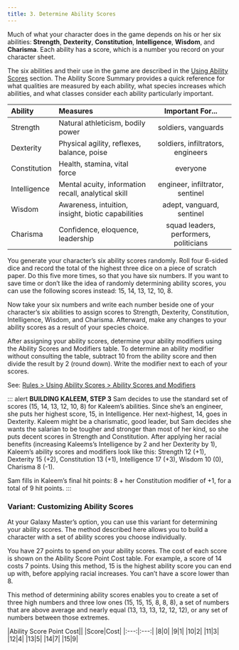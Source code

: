 ```yaml
---
title: 3. Determine Ability Scores
---
```

Much of what your character does in the game depends on his or her six abilities: __Strength__, __Dexterity__, __Constitution__,
__Intelligence__, __Wisdom__, and __Charisma__. Each ability has a score, which is a number you record on your character sheet.

The six abilities and their use in the game are described in the [Using Ability Scores](/manual/using-ability-scores)
section. The Ability Score Summary provides a quick reference for what qualities are measured by each ability, what species
increases which abilities, and what classes consider each ability particularly important.

|Ability|Measures|Important For...|
|:---|:---|:---:|
|Strength|Natural athleticism, bodily power|soldiers, vanguards|
|Dexterity|Physical agility, reflexes, balance, poise|soldiers, infiltrators, engineers|
|Constitution|Health, stamina, vital force|everyone|
|Intelligence|Mental acuity, information recall, analytical skill|engineer, infiltrator, sentinel|
|Wisdom|Awareness, intuition, insight, biotic capabilities|adept, vanguard, sentinel|
|Charisma|Confidence, eloquence, leadership|squad leaders, performers, politicians|

You generate your character’s six ability scores randomly. Roll four 6-sided dice and record the total of the highest
three dice on a piece of scratch paper. Do this five more times, so that you have six numbers. If you want to save time
or don’t like the idea of randomly determining ability scores, you can use the following scores instead: 15, 14, 13, 12, 10, 8.

Now take your six numbers and write each number beside one of your character’s six abilities to assign scores to
Strength, Dexterity, Constitution, Intelligence, Wisdom, and Charisma. Afterward, make any changes to your ability scores
as a result of your species choice.

After assigning your ability scores, determine your ability modifiers using the Ability Scores and Modifiers table.
To determine an ability modifier without consulting the table, subtract 10 from the ability score and then divide the result
by 2 (round down). Write the modifier next to each of your scores.

See: [Rules > Using Ability Scores > Ability Scores and Modifiers](/manual/using-ability-scores#ability-scores-and-modifiers)

::: alert
__BUILDING KALEEM, STEP 3__
Sam decides to use the standard set of scores (15, 14, 13, 12, 10, 8) for Kaleem’s abilities. Since she’s an engineer,
she puts her highest score, 15, in Intelligence. Her next-highest, 14, goes in Dexterity. Kaleem might be a charismatic,
good leader, but Sam decides she wants the salarian to be tougher and stronger than most of her kind, so she puts decent
scores in Strength and Constitution. After applying her racial benefits (increasing Kaleems’s Intelligence by 2 and her
Dexterity by 1), Kaleem’s ability scores and modifiers look like this: Strength 12 (+1), Dexterity 15 (+2),
Constitution 13 (+1), Intelligence 17 (+3), Wisdom 10 (0), Charisma 8 (-1).

Sam fills in Kaleem’s final hit points: 8 + her Constitution modifier of +1, for a total of 9 hit points.
:::

### Variant: Customizing Ability Scores
At your Galaxy Master’s option, you can use this variant for determining your ability scores. The method described here
allows you to build a character with a set of ability scores you choose individually.

You have 27 points to spend on your ability scores. The cost of each score is shown on the Ability Score Point Cost
table. For example, a score of 14 costs 7 points. Using this method, 15 is the highest ability score you can end up with,
before applying racial increases. You can’t have a score lower than 8.

This method of determining ability scores enables you to create a set of three high numbers and three low ones (15, 15,
15, 8, 8, 8), a set of numbers that are above average and nearly equal (13, 13, 13, 12, 12, 12), or any set of numbers
between those extremes.

|Ability Score Point Cost||
|Score|Cost|
|:---:|:---:|
|8|0|
|9|1|
|10|2|
|11|3|
|12|4|
|13|5|
|14|7|
|15|9|

<me-source-reference pages="7-8" source="basic"></me-source-reference>
